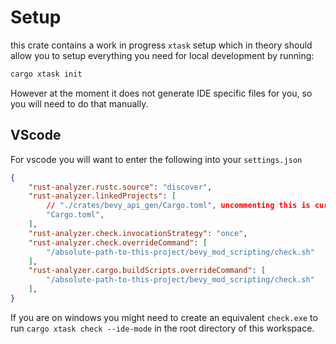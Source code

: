 # Setup

this crate contains a work in progress `xtask` setup which in theory should allow you to setup everything you need for local development by running:

```sh
cargo xtask init
```

However at the moment it does not generate IDE specific files for you, so you will need to do that manually.

## VScode

For vscode you will want to enter the following into your `settings.json`

```json
{
    "rust-analyzer.rustc.source": "discover",
    "rust-analyzer.linkedProjects": [
        // "./crates/bevy_api_gen/Cargo.toml", uncommenting this is currently not fully supported with xtask + vscode, rust analyzer bugs out a lot sadly
        "Cargo.toml",
    ],
    "rust-analyzer.check.invocationStrategy": "once",
    "rust-analyzer.check.overrideCommand": [
        "/absolute-path-to-this-project/bevy_mod_scripting/check.sh"
    ],
    "rust-analyzer.cargo.buildScripts.overrideCommand": [
        "/absolute-path-to-this-project/bevy_mod_scripting/check.sh"
    ],
}
```

If you are on windows you might need to create an equivalent `check.exe` to run `cargo xtask check --ide-mode` in the root directory of this workspace.
